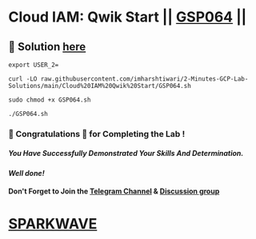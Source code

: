# Cloud IAM: Qwik Start || [GSP064](https://www.cloudskillsboost.google/focuses/44159?parent=catalog) ||

## 🔑 Solution [here](https://youtu.be/P1QKb8R-AJI)

```
export USER_2=
```
```
curl -LO raw.githubusercontent.com/imharshtiwari/2-Minutes-GCP-Lab-Solutions/main/Cloud%20IAM%20Qwik%20Start/GSP064.sh

sudo chmod +x GSP064.sh

./GSP064.sh
```

### 🐼 Congratulations 🎉 for Completing the Lab !

##### *You Have Successfully Demonstrated Your Skills And Determination.*

#### *Well done!*

#### Don't Forget to Join the [Telegram Channel](https://t.me/sparkwave.01) & [Discussion group](https://t.me/sparkwave.01chats)

# [SPARKWAVE](https://www.youtube.com/@sparkwave.01)
